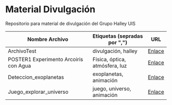 # Material Divulgación
Repositorio para material de divulgación del Grupo Halley UIS

| Nombre Archivo |  Etiquetas (sepradas por ",")           | URL  |
| -------------  | ------------ | ----- |
| ArchivoTest    | divulgación, halley | [Enlace](https://github.com/halleyUIS/materialDivulgacion) |
| POSTER1 Experimento Arcoiris con Agua    | Física, óptica, atmósfera, luz | [Enlace](https://github.com/halleyUIS/materialDivulgacion/blob/master/infografias/POSTER1.pdf) |
| Deteccion_exoplanetas | exoplanetas, animación | [Enlace](https://github.com/halleyUIS/materialDivulgacion/tree/master/animaciones) |
| Juego_explorar_universo | juego, universo, animación | [Enlace](https://github.com/halleyUIS/materialDivulgacion/tree/master/animaciones) |

